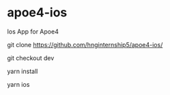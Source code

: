# apoe4-ios
Ios App for Apoe4

git clone https://github.com/hnginternship5/apoe4-ios/

git checkout dev

yarn install

yarn ios
